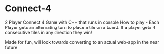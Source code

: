 # Connect-4

2 Player Connect 4 Game with C++ that runs in console
How to play - Each Player gets an alternating turn to place a tile on a board. If a player gets 4 consecutive tiles in any direction they win!

Made for fun, will look towards converting to an actual web-app in the near future



